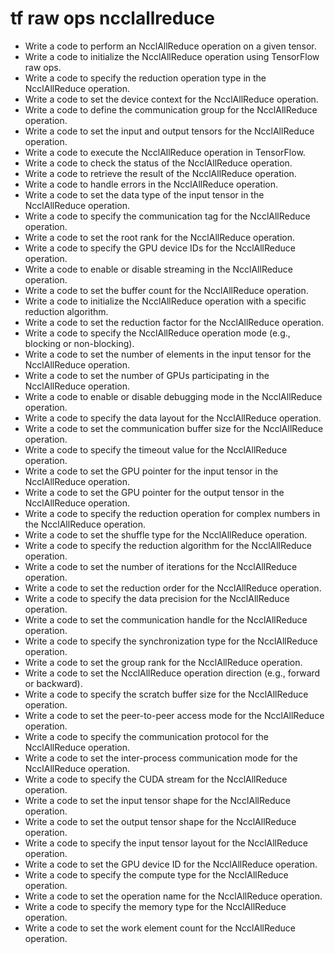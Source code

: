 # tf raw ops ncclallreduce

- Write a code to perform an NcclAllReduce operation on a given tensor.
- Write a code to initialize the NcclAllReduce operation using TensorFlow raw ops.
- Write a code to specify the reduction operation type in the NcclAllReduce operation.
- Write a code to set the device context for the NcclAllReduce operation.
- Write a code to define the communication group for the NcclAllReduce operation.
- Write a code to set the input and output tensors for the NcclAllReduce operation.
- Write a code to execute the NcclAllReduce operation in TensorFlow.
- Write a code to check the status of the NcclAllReduce operation.
- Write a code to retrieve the result of the NcclAllReduce operation.
- Write a code to handle errors in the NcclAllReduce operation.
- Write a code to set the data type of the input tensor in the NcclAllReduce operation.
- Write a code to specify the communication tag for the NcclAllReduce operation.
- Write a code to set the root rank for the NcclAllReduce operation.
- Write a code to specify the GPU device IDs for the NcclAllReduce operation.
- Write a code to enable or disable streaming in the NcclAllReduce operation.
- Write a code to set the buffer count for the NcclAllReduce operation.
- Write a code to initialize the NcclAllReduce operation with a specific reduction algorithm.
- Write a code to set the reduction factor for the NcclAllReduce operation.
- Write a code to specify the NcclAllReduce operation mode (e.g., blocking or non-blocking).
- Write a code to set the number of elements in the input tensor for the NcclAllReduce operation.
- Write a code to set the number of GPUs participating in the NcclAllReduce operation.
- Write a code to enable or disable debugging mode in the NcclAllReduce operation.
- Write a code to specify the data layout for the NcclAllReduce operation.
- Write a code to set the communication buffer size for the NcclAllReduce operation.
- Write a code to specify the timeout value for the NcclAllReduce operation.
- Write a code to set the GPU pointer for the input tensor in the NcclAllReduce operation.
- Write a code to set the GPU pointer for the output tensor in the NcclAllReduce operation.
- Write a code to specify the reduction operation for complex numbers in the NcclAllReduce operation.
- Write a code to set the shuffle type for the NcclAllReduce operation.
- Write a code to specify the reduction algorithm for the NcclAllReduce operation.
- Write a code to set the number of iterations for the NcclAllReduce operation.
- Write a code to set the reduction order for the NcclAllReduce operation.
- Write a code to specify the data precision for the NcclAllReduce operation.
- Write a code to set the communication handle for the NcclAllReduce operation.
- Write a code to specify the synchronization type for the NcclAllReduce operation.
- Write a code to set the group rank for the NcclAllReduce operation.
- Write a code to set the NcclAllReduce operation direction (e.g., forward or backward).
- Write a code to specify the scratch buffer size for the NcclAllReduce operation.
- Write a code to set the peer-to-peer access mode for the NcclAllReduce operation.
- Write a code to specify the communication protocol for the NcclAllReduce operation.
- Write a code to set the inter-process communication mode for the NcclAllReduce operation.
- Write a code to specify the CUDA stream for the NcclAllReduce operation.
- Write a code to set the input tensor shape for the NcclAllReduce operation.
- Write a code to set the output tensor shape for the NcclAllReduce operation.
- Write a code to specify the input tensor layout for the NcclAllReduce operation.
- Write a code to set the GPU device ID for the NcclAllReduce operation.
- Write a code to specify the compute type for the NcclAllReduce operation.
- Write a code to set the operation name for the NcclAllReduce operation.
- Write a code to specify the memory type for the NcclAllReduce operation.
- Write a code to set the work element count for the NcclAllReduce operation.
